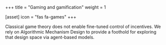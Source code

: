 +++
title = "Gaming and gamification"
weight = 1

[asset]
  icon = "fas fa-games"
+++

 Classical game theory does not enable fine-tuned control of incentives. We rely on  Algorithmic Mechanism Design to provide a foothold for exploring that design space via agent-based models.
